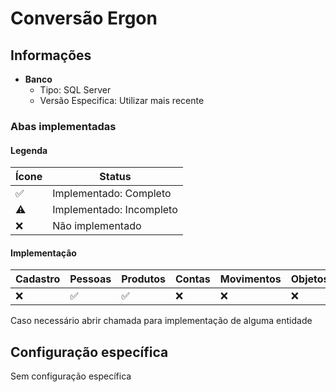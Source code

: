 # Conversão Ergon  
## Informações  
- **Banco**  
    - Tipo: SQL Server  
    - Versão Especifica: Utilizar mais recente  

### Abas implementadas

#### Legenda

| Ícone | Status                   |
| ----- | ------------------------ |
| ✅    | Implementado: Completo   |
| ⚠️    | Implementado: Incompleto |
| ❌    | Não implementado         |
  
#### Implementação

| Cadastro | Pessoas | Produtos | Contas | Movimentos | Objetos |
| -------- | ------- | -------- | ------ | ---------- | ------- |
| ❌       | ✅      | ✅       | ❌     | ❌         | ❌      |

Caso necessário abrir chamada para implementação de alguma entidade

## Configuração específica  
Sem configuração específica